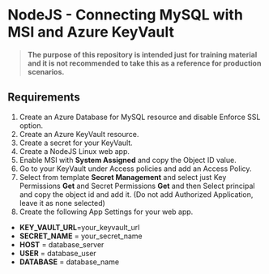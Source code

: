 # NodeJS - Connecting MySQL with MSI and Azure KeyVault

>**The purpose of this repository is intended just for training material and it is not recommended to take this as a reference for production scenarios.**

## Requirements

1. Create an Azure Database for MySQL resource and disable Enforce SSL option.
2. Create an Azure KeyVault resource.
3. Create a secret for your KeyVault.
4. Create a NodeJS Linux web app.
5. Enable MSI with **System Assigned** and copy the Object ID value.
6. Go to your KeyVault under Access policies and add an Access Policy.
7. Select from template **Secret Management** and select just Key Permissions **Get** and Secret Permissions **Get** and then Select principal and copy the object id and add it. (Do not add Authorized Application, leave it as none selected) 
8. Create the following App Settings for your web app.

 -  **KEY_VAULT_URL**=your_keyvault_url
 -  **SECRET_NAME** = your_secret_name
 -  **HOST** = database_server
 -  **USER** = database_user
 -  **DATABASE** = database_name